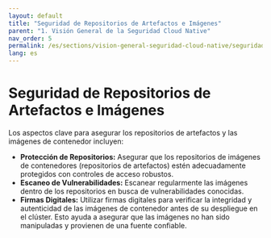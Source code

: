 ```yaml
---
layout: default
title: "Seguridad de Repositorios de Artefactos e Imágenes"
parent: "1. Visión General de la Seguridad Cloud Native" 
nav_order: 5
permalink: /es/sections/vision-general-seguridad-cloud-native/seguridad-artefactos-imagenes/
lang: es
---
```

# Seguridad de Repositorios de Artefactos e Imágenes

Los aspectos clave para asegurar los repositorios de artefactos y las imágenes de contenedor incluyen:

*   **Protección de Repositorios:** Asegurar que los repositorios de imágenes de contenedores (repositorios de artefactos) estén adecuadamente protegidos con controles de acceso robustos.
*   **Escaneo de Vulnerabilidades:** Escanear regularmente las imágenes dentro de los repositorios en busca de vulnerabilidades conocidas.
*   **Firmas Digitales:** Utilizar firmas digitales para verificar la integridad y autenticidad de las imágenes de contenedor antes de su despliegue en el clúster. Esto ayuda a asegurar que las imágenes no han sido manipuladas y provienen de una fuente confiable.
